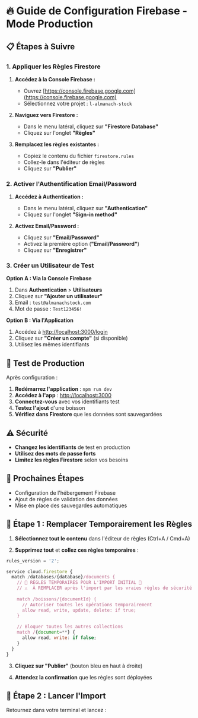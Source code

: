 # 🔥 Guide de Configuration Firebase - Mode Production

## 📋 Étapes à Suivre

### 1. Appliquer les Règles Firestore

1. **Accédez à la Console Firebase :**
   - Ouvrez [https://console.firebase.google.com](https://console.firebase.google.com)
   - Sélectionnez votre projet : `l-almanach-stock`

2. **Naviguez vers Firestore :**
   - Dans le menu latéral, cliquez sur **"Firestore Database"**
   - Cliquez sur l'onglet **"Règles"**

3. **Remplacez les règles existantes :**
   - Copiez le contenu du fichier `firestore.rules`
   - Collez-le dans l'éditeur de règles
   - Cliquez sur **"Publier"**

### 2. Activer l'Authentification Email/Password

1. **Accédez à Authentication :**
   - Dans le menu latéral, cliquez sur **"Authentication"**
   - Cliquez sur l'onglet **"Sign-in method"**

2. **Activez Email/Password :**
   - Cliquez sur **"Email/Password"**
   - Activez la première option (**"Email/Password"**)
   - Cliquez sur **"Enregistrer"**

### 3. Créer un Utilisateur de Test

**Option A : Via la Console Firebase**
1. Dans **Authentication** > **Utilisateurs**
2. Cliquez sur **"Ajouter un utilisateur"**
3. Email : `test@almanachstock.com`
4. Mot de passe : `Test123456!`

**Option B : Via l'Application**
1. Accédez à [http://localhost:3000/login](http://localhost:3000/login)
2. Cliquez sur **"Créer un compte"** (si disponible)
3. Utilisez les mêmes identifiants

## 🧪 Test de Production

Après configuration :

1. **Redémarrez l'application** : `npm run dev`
2. **Accédez à l'app** : [http://localhost:3000](http://localhost:3000)
3. **Connectez-vous** avec vos identifiants test
4. **Testez l'ajout** d'une boisson
5. **Vérifiez dans Firestore** que les données sont sauvegardées

## ⚠️ Sécurité

- **Changez les identifiants** de test en production
- **Utilisez des mots de passe forts**
- **Limitez les règles Firestore** selon vos besoins

## 🎯 Prochaines Étapes

- Configuration de l'hébergement Firebase
- Ajout de règles de validation des données
- Mise en place des sauvegardes automatiques 

## 🔧 Étape 1 : Remplacer Temporairement les Règles

1. **Sélectionnez tout le contenu** dans l'éditeur de règles (Ctrl+A / Cmd+A)

2. **Supprimez tout** et **collez ces règles temporaires** :

```javascript
rules_version = '2';

service cloud.firestore {
  match /databases/{database}/documents {
    // 🚨 RÈGLES TEMPORAIRES POUR L'IMPORT INITIAL 🚨
    // ⚠️  À REMPLACER après l'import par les vraies règles de sécurité
    
    match /boissons/{documentId} {
      // Autoriser toutes les opérations temporairement
      allow read, write, update, delete: if true;
    }
    
    // Bloquer toutes les autres collections
    match /{document=**} {
      allow read, write: if false;
    }
  }
}
```

3. **Cliquez sur "Publier"** (bouton bleu en haut à droite)

4. **Attendez la confirmation** que les règles sont déployées

## 🚀 Étape 2 : Lancer l'Import

Retournez dans votre terminal et lancez : 